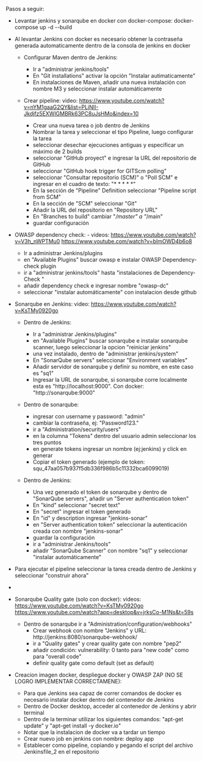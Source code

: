 Pasos a seguir:

- Levantar jenkins y sonarqube en docker con docker-compose: docker-compose up -d --build
- Al levantar Jenkins con docker es necesario obtener la contraseña generada automaticamente dentro de la consola de jenkins en docker

  - Configurar Maven dentro de Jenkins: 
  	- Ir a "administrar jenkins/tools"
  	- En "Git installations" activar la opción "Instalar autimaticamente"
  	- En  instalaciones de Maven, añadir una nueva instalación con nombre M3 y seleccionar instalar
	  automáticamente

  - Crear pipeline: video: https://www.youtube.com/watch?v=nYM1gaaG2QY&list=PLjNII-Jkdjfz5EXWlGMBRk63PC8uJsHMo&index=10
  	- Crear una nueva tarea o job dentro de Jenkins
  	- Nombrar la tarea y seleccionar el tipo Pipeline, luego configurar la tarea
  	- seleccionar desechar ejecuciones antiguas y especificar un máximo de 2 builds
  	- seleccionar "GitHub proyect" e ingresar la URL del repositorio de GitHub
  	- seleccionar "GitHub hook trigger for GITScm polling"
  	- seleccionar "Consultar repositorio (SCM)" o "Poll SCM" e ingresar en el cuadro de texto: "* * * * *"
  	- En la sección de "Pipeline" Definition seleccionar "Pipeline script from SCM"
  	- En la sección de "SCM" seleccionar "Git"
  	- Añadir la URL del repositorio en "Repository URL"
  	- En "Branches to build" cambiar "*/master" a "*/main"
  	- guardar configuración


- OWASP dependency check: - videos: https://www.youtube.com/watch?v=V3h_nWPTMu0 https://www.youtube.com/watch?v=bImOWD4b6o8
	- Ir a administrar Jenkins/plugins
	- en "Available Plugins" buscar owasp e instalar OWASP Dependency-check plugin
	- ir a "administrar jenkins/tools" hasta "instalaciones de Dependency-Check "
	- añadir dependency check e ingresar nombre "owasp-dc"
	- seleccionar "instalar automáticamente" con instalacion desde github



- Sonarqube en Jenkins: video: https://www.youtube.com/watch?v=KsTMy0920go


	 - Dentro de Jenkins:
		- Ir a "administrar Jenkins/plugins"
		- en "Available Plugins" buscar sonarqube e instalar sonarqube scanner, luego seleccionar la opcion "reiniciar jenkins"
		- una vez instalado, dentro de "administrar jenkins/system"
		- En "SonarQube servers" seleccionar "Environment variables"
		- Añadir servidor de sonarqube y definir su nombre, en este caso es "sq1"
		- Ingresar la URL de sonarqube, si sonarqube corre localmente esta es "http://localhost:9000". Con docker: "http://sonarqube:9000"

	- Dentro de sonarqube:
		- ingresar con username y password: "admin"
		- cambiar la contraseña, ej: "Password123."
		- ir a "Administration/security/users"
		- en la columna "Tokens" dentro del usuario admin seleccionar los tres puntos
		- en generate tokens ingresar un nombre (ej:jenkins) y click en generar
		- Copiar el token generado (ejemplo de token: squ_47aa057b937f5db336f986b5c11332bca6099019)

	- Dentro de Jenkins:
		- Una vez generado el token de sonarqube y dentro de "SonarQube servers", añadir un "Server authentication token"
		- En "kind" seleccionar "secret text"
		- En "secret" ingresar el token generado
		- En "id" y description ingresar "jenkins-sonar"
		- en "Server authentication token" seleccionar la autenticación creada con nombre "jenkins-sonar"
		- guardar la configuración
		- ir a "administrar Jenkins/tools" 
		- añadir "SonarQube Scanner" con nombre "sq1" y seleccionar "instalar automáticamente"


- Para ejecutar el pipeline seleccionar la tarea creada dentro de Jenkins y seleccionar "construir ahora"
- 

- Sonarqube Quality gate (solo con docker): videos: https://www.youtube.com/watch?v=KsTMy0920go https://www.youtube.com/watch?app=desktop&v=jrksCo-M1Ns&t=59s
	-  Dentro de sonarqube ir a "Administration/configuration/webhooks"
        -  Crear webhook con nombre "Jenkins" y URL: http://jenkins:8080/sonarqube-webhook/
        -  ir a "Quality gates" y crear quality gate con nombre "pep2"
        -  añadir condición:  vulnerability: 0 tanto para "new code" como para "overall code"
        -  definir quality gate como default (set as default)
  
- Creacion imagen docker, despliegue docker y OWASP ZAP (NO SE LOGRO IMPLEMENTAR CORRECTAMENE):
	-  Para que Jenkins sea capaz de correr comandos de docker es necesario instalar docker dentro del contenedor de Jenkins
 	-  Dentro de Docker desktop, acceder al contenedor de Jenkins y abrir terminal
  	-  Dentro de la terminar utilizar los siguientes comandos: "apt-get update" y "apt-get install -y docker.io"
  	-  Notar que la instalacion de docker va a tardar un tiempo
  	-  Crear nuevo job en jenkins con nombre: deploy app
  	-  Establecer como pipeline, copiando y pegando el script del archivo Jenkinsfile_2 en el repositorio  
